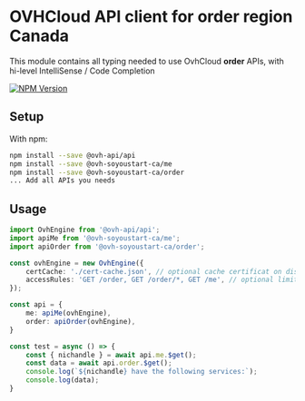 # OVHCloud API client for **order** region Canada

This module contains all typing needed to use OvhCloud **order** APIs, with hi-level IntelliSense / Code Completion

[![NPM Version](https://img.shields.io/npm/v/@ovh-soyoustart-ca/order.svg?style=flat)](https://www.npmjs.org/package/@ovh-soyoustart-ca/order)

## Setup

With npm:

```bash
npm install --save @ovh-api/api
npm install --save @ovh-soyoustart-ca/me
npm install --save @ovh-soyoustart-ca/order
... Add all APIs you needs
```

## Usage

```typescript
import OvhEngine from '@ovh-api/api';
import apiMe from '@ovh-soyoustart-ca/me';
import apiOrder from '@ovh-soyoustart-ca/order';

const ovhEngine = new OvhEngine({ 
    certCache: './cert-cache.json', // optional cache certificat on disk.
    accessRules: 'GET /order, GET /order/*, GET /me', // optional limit the requested privileges.
});

const api = {
    me: apiMe(ovhEngine),
    order: apiOrder(ovhEngine),
}

const test = async () => {
    const { nichandle } = await api.me.$get();
    const data = await api.order.$get();
    console.log(`${nichandle} have the following services:`);
    console.log(data);
}
```
